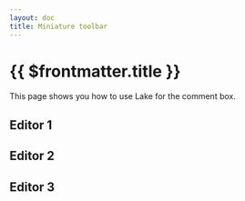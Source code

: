 ```yaml
---
layout: doc
title: Miniature toolbar
---
```


# {{ $frontmatter.title }}

This page shows you how to use Lake for the comment box.

## Editor 1

<MiniatureEditor />

## Editor 2

<MiniatureEditor />

## Editor 3

<MiniatureEditor />
